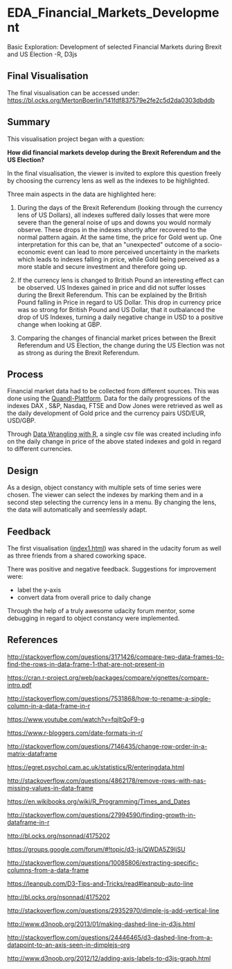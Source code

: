 # EDA_Financial_Markets_Development
Basic Exploration: Development of selected Financial Markets during Brexit and US Election -R, D3js



## Final Visualisation
The final visualisation can be accessed under: https://bl.ocks.org/MertonBoerlin/141fdf837579e2fe2c5d2da0303dbddb

## Summary

This visualisation project began with a question: 

**How did financial markets develop during the Brexit Referendum and the US Election?**

In the final visualisation, the viewer is invited to explore this question freely by choosing the currency lens as well as the indexes to be highlighted. 

Three main aspects in the data are highlighted here:

1. During the days of the Brexit Referendum (looking through the currency lens of US Dollars), all indexes suffered daily losses that were more severe than the general noise of ups and downs you would normaly observe. These drops in the indexes shortly after recovered to the normal pattern again. At the same time, the price for Gold went up. One interpretation for this can be, that an "unexpected" outcome of a socio-economic event can lead to more perceived uncertainty in the markets which leads to indexes falling in price, while Gold being perceived as a more stable and secure investment and therefore going up. 

2. If the currency lens is changed to British Pound an interesting effect can be observed. US Indexes gained in price and did not suffer losses during the Brexit Referendum. This can be explained by the British Pound falling in Price in regard to US Dollar. This drop in currency price was so strong for British Pound and US Dollar, that it outbalanced the drop of US Indexes, turning a daily negative change in USD to a positive change when looking at GBP.  

3. Comparing the changes of financial market prices between the Brexit Referendum and US Election, the change during the US Election was not as strong as during the Brexit Referendum.

## Process

Financial market data had to be collected from different sources. This was done using the [Quandl-Plattform](https://www.quandl.com/). Data for the daily progressions of the indexes DAX , S&P, Nasdaq, FTSE and Dow Jones were retrieved as well as the daily development of Gold price and the currency pairs USD/EUR, USD/GBP. 

Through [Data Wrangling with R](https://github.com/MertonBoerlin/EDA_Financial_Markets_Development/blob/master/Data_Wrangling.R), a single csv file was created including info on the daily change in price of the above stated indexes and gold in regard to different currencies.

## Design

As a design, object constancy with multiple sets of time series were chosen. The viewer can select the indexes by marking them and in a second step selecting the currency lens in a menu. By changing the lens, the data will automatically and seemlessly adapt.    


## Feedback

The first visualisation ([index1.html](https://github.com/MertonBoerlin/EDA_Financial_Markets_Development/blob/master/index1.html)) was shared in the udacity forum as well as three friends from a shared coworking space.

There was positive and negative feedback. Suggestions for improvement were:

- label the y-axis 
- convert data from overall price to daily change

Through the help of a truly awesome udacity forum mentor, some debugging in regard to object constancy were implemented.

## References

http://stackoverflow.com/questions/3171426/compare-two-data-frames-to-find-the-rows-in-data-frame-1-that-are-not-present-in

https://cran.r-project.org/web/packages/compare/vignettes/compare-intro.pdf

http://stackoverflow.com/questions/7531868/how-to-rename-a-single-column-in-a-data-frame-in-r

https://www.youtube.com/watch?v=fqjltQoF9-g

https://www.r-bloggers.com/date-formats-in-r/

http://stackoverflow.com/questions/7146435/change-row-order-in-a-matrix-dataframe

https://egret.psychol.cam.ac.uk/statistics/R/enteringdata.html

http://stackoverflow.com/questions/4862178/remove-rows-with-nas-missing-values-in-data-frame

https://en.wikibooks.org/wiki/R_Programming/Times_and_Dates

http://stackoverflow.com/questions/27994590/finding-growth-in-dataframe-in-r

http://bl.ocks.org/nsonnad/4175202

https://groups.google.com/forum/#!topic/d3-js/QWDA5Z9IjSU

http://stackoverflow.com/questions/10085806/extracting-specific-columns-from-a-data-frame

https://leanpub.com/D3-Tips-and-Tricks/read#leanpub-auto-line

http://bl.ocks.org/nsonnad/4175202

http://stackoverflow.com/questions/29352970/dimple-js-add-vertical-line

http://www.d3noob.org/2013/01/making-dashed-line-in-d3js.html

http://stackoverflow.com/questions/24446465/d3-dashed-line-from-a-datapoint-to-an-axis-seen-in-dimplejs-org

http://www.d3noob.org/2012/12/adding-axis-labels-to-d3js-graph.html

